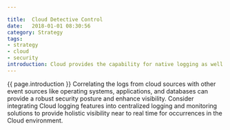 ```yaml
---

title:  Cloud Detective Control
date:   2018-01-01 08:30:56
category: Strategy
tags:
- strategy
- cloud
- security
introduction: Cloud provides the capability for native logging as well as services that you can leverage to provide greater visibility near to real time for occurrences in the Cloud environment.
---
```


{{ page.introduction }}
Correlating the logs from cloud sources
with other event sources like operating systems, applications, and databases can
provide a robust security posture and enhance visibility.
Consider integrating Cloud logging features into centralized logging and
monitoring solutions to provide holistic visibility near to real time for
occurrences in the Cloud environment.